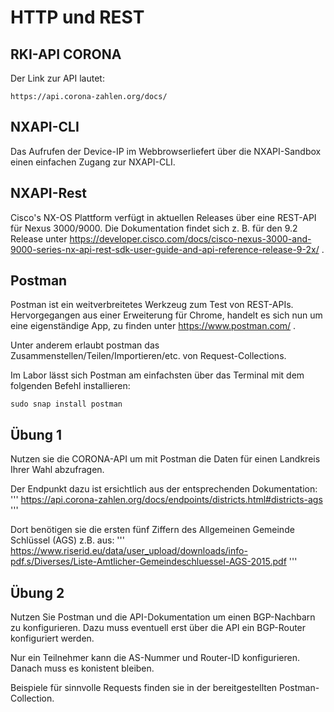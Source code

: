 # HTTP und REST
## RKI-API CORONA
Der Link zur API lautet:
```
https://api.corona-zahlen.org/docs/
```

## NXAPI-CLI
Das Aufrufen der Device-IP im Webbrowserliefert über die NXAPI-Sandbox einen einfachen Zugang zur NXAPI-CLI.

## NXAPI-Rest
Cisco's NX-OS Plattform verfügt in aktuellen Releases über eine REST-API für Nexus 3000/9000. Die Dokumentation findet sich z. B. für den 9.2 Release unter https://developer.cisco.com/docs/cisco-nexus-3000-and-9000-series-nx-api-rest-sdk-user-guide-and-api-reference-release-9-2x/ .

## Postman
Postman ist ein weitverbreitetes Werkzeug zum Test von REST-APIs. Hervorgegangen aus einer Erweiterung für Chrome, handelt es sich nun um eine eigenständige App, zu finden unter https://www.postman.com/ .

Unter anderem erlaubt postman das Zusammenstellen/Teilen/Importieren/etc. von Request-Collections.

Im Labor lässt sich Postman am einfachsten über das Terminal mit dem folgenden Befehl installieren:
```
sudo snap install postman
```

## Übung 1
Nutzen sie die CORONA-API um mit Postman die Daten für einen Landkreis Ihrer Wahl abzufragen.

Der Endpunkt dazu ist ersichtlich aus der entsprechenden Dokumentation:
'''
https://api.corona-zahlen.org/docs/endpoints/districts.html#districts-ags
'''

Dort benötigen sie die ersten fünf Ziffern des Allgemeinen Gemeinde Schlüssel (AGS) z.B. aus:
'''
https://www.riserid.eu/data/user_upload/downloads/info-pdf.s/Diverses/Liste-Amtlicher-Gemeindeschluessel-AGS-2015.pdf
'''

## Übung 2
Nutzen Sie Postman und die API-Dokumentation um einen BGP-Nachbarn zu konfigurieren. Dazu muss eventuell erst über die API ein BGP-Router konfiguriert werden. 

Nur ein Teilnehmer kann die AS-Nummer und Router-ID konfigurieren. Danach muss es konistent bleiben.

Beispiele für sinnvolle Requests finden sie in der bereitgestellten Postman-Collection.
